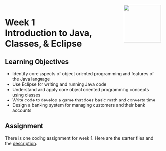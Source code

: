 <a href="../">
  <img src="/img/Introduction_to_Java_and_Object-Oriented_Programming_logo.avif" width="120" align="right">
</a>

# Week 1 <br>  Introduction to Java, Classes, & Eclipse

## Learning Objectives
- Identify core aspects of object oriented programming and features of the Java language
- Use Eclipse for writing and running Java code
- Understand and apply core object oriented programming concepts using classes
- Write code to develop a game that does basic math and converts time
- Design a banking system for managing customers and their bank accounts

## Assignment

There is one coding assignment for week 1. Here are the starter files and the [description](./Coding%20Assignment/Intro%20to%20Java%20&%20OOP_Homework%201.pdf). 
